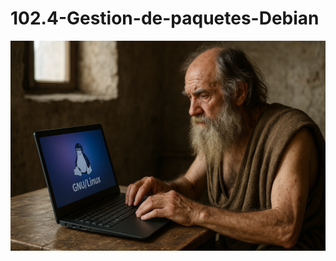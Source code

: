# 102.4-Gestion-de-paquetes-Debian
![LPI Logo](../../../../wallpaper/diogenes_linux.png "Buscando al hombre nuevo")
